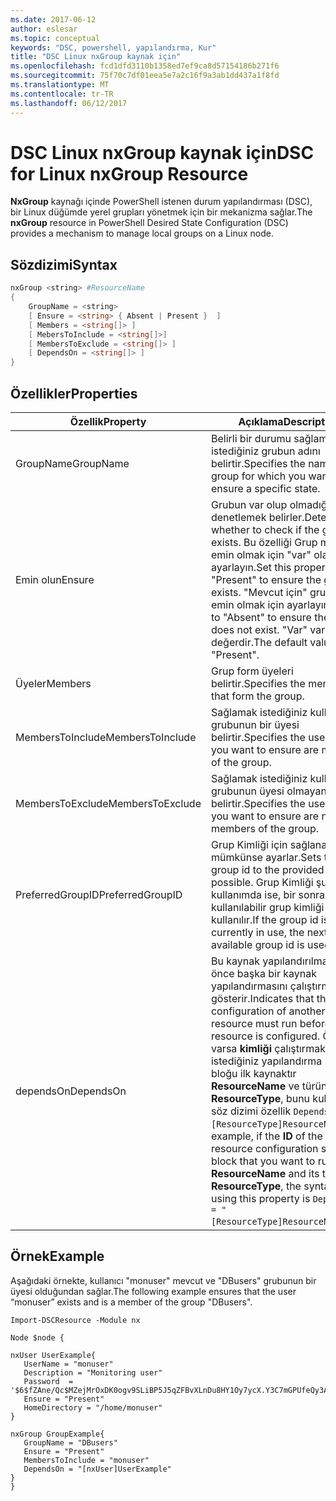 ```yaml
---
ms.date: 2017-06-12
author: eslesar
ms.topic: conceptual
keywords: "DSC, powershell, yapılandırma, Kur"
title: "DSC Linux nxGroup kaynak için"
ms.openlocfilehash: fcd1dfd3110b1358ed7ef9ca8d57154186b271f6
ms.sourcegitcommit: 75f70c7df01eea5e7a2c16f9a3ab1dd437a1f8fd
ms.translationtype: MT
ms.contentlocale: tr-TR
ms.lasthandoff: 06/12/2017
---
```

# <a name="dsc-for-linux-nxgroup-resource"></a><span data-ttu-id="ee853-103">DSC Linux nxGroup kaynak için</span><span class="sxs-lookup"><span data-stu-id="ee853-103">DSC for Linux nxGroup Resource</span></span>

<span data-ttu-id="ee853-104">**NxGroup** kaynağı içinde PowerShell istenen durum yapılandırması (DSC), bir Linux düğümde yerel grupları yönetmek için bir mekanizma sağlar.</span><span class="sxs-lookup"><span data-stu-id="ee853-104">The **nxGroup** resource in PowerShell Desired State Configuration (DSC) provides a mechanism to manage local groups on a Linux node.</span></span>

## <a name="syntax"></a><span data-ttu-id="ee853-105">Sözdizimi</span><span class="sxs-lookup"><span data-stu-id="ee853-105">Syntax</span></span>

```powershell
nxGroup <string> #ResourceName
{
    GroupName = <string>
    [ Ensure = <string> { Absent | Present }  ]
    [ Members = <string[]> ]
    [ MebersToInclude = <string[]>]
    [ MembersToExclude = <string[]> ]
    [ DependsOn = <string[]> ]
}

```

## <a name="properties"></a><span data-ttu-id="ee853-106">Özellikler</span><span class="sxs-lookup"><span data-stu-id="ee853-106">Properties</span></span>

|  <span data-ttu-id="ee853-107">Özellik</span><span class="sxs-lookup"><span data-stu-id="ee853-107">Property</span></span> |  <span data-ttu-id="ee853-108">Açıklama</span><span class="sxs-lookup"><span data-stu-id="ee853-108">Description</span></span> | 
|---|---|
| <span data-ttu-id="ee853-109">GroupName</span><span class="sxs-lookup"><span data-stu-id="ee853-109">GroupName</span></span>| <span data-ttu-id="ee853-110">Belirli bir durumu sağlamak istediğiniz grubun adını belirtir.</span><span class="sxs-lookup"><span data-stu-id="ee853-110">Specifies the name of the group for which you want to ensure a specific state.</span></span>| 
| <span data-ttu-id="ee853-111">Emin olun</span><span class="sxs-lookup"><span data-stu-id="ee853-111">Ensure</span></span>| <span data-ttu-id="ee853-112">Grubun var olup olmadığını denetlemek belirler.</span><span class="sxs-lookup"><span data-stu-id="ee853-112">Determines whether to check if the group exists.</span></span> <span data-ttu-id="ee853-113">Bu özelliği Grup mevcut emin olmak için "var" olarak ayarlayın.</span><span class="sxs-lookup"><span data-stu-id="ee853-113">Set this property to "Present" to ensure the group exists.</span></span> <span data-ttu-id="ee853-114">"Mevcut için" grubu yok emin olmak için ayarlayın.</span><span class="sxs-lookup"><span data-stu-id="ee853-114">Set it to "Absent" to ensure the group does not exist.</span></span> <span data-ttu-id="ee853-115">"Var" varsayılan değerdir.</span><span class="sxs-lookup"><span data-stu-id="ee853-115">The default value is "Present".</span></span>| 
| <span data-ttu-id="ee853-116">Üyeler</span><span class="sxs-lookup"><span data-stu-id="ee853-116">Members</span></span>| <span data-ttu-id="ee853-117">Grup form üyeleri belirtir.</span><span class="sxs-lookup"><span data-stu-id="ee853-117">Specifies the members that form the group.</span></span>| 
| <span data-ttu-id="ee853-118">MembersToInclude</span><span class="sxs-lookup"><span data-stu-id="ee853-118">MembersToInclude</span></span>| <span data-ttu-id="ee853-119">Sağlamak istediğiniz kullanıcıları grubunun bir üyesi belirtir.</span><span class="sxs-lookup"><span data-stu-id="ee853-119">Specifies the users who you want to ensure are members of the group.</span></span>| 
| <span data-ttu-id="ee853-120">MembersToExclude</span><span class="sxs-lookup"><span data-stu-id="ee853-120">MembersToExclude</span></span>| <span data-ttu-id="ee853-121">Sağlamak istediğiniz kullanıcıları grubunun üyesi olmayan belirtir.</span><span class="sxs-lookup"><span data-stu-id="ee853-121">Specifies the users who you want to ensure are not members of the group.</span></span>| 
| <span data-ttu-id="ee853-122">PreferredGroupID</span><span class="sxs-lookup"><span data-stu-id="ee853-122">PreferredGroupID</span></span>| <span data-ttu-id="ee853-123">Grup Kimliği için sağlanan değer mümkünse ayarlar.</span><span class="sxs-lookup"><span data-stu-id="ee853-123">Sets the group id to the provided value if possible.</span></span> <span data-ttu-id="ee853-124">Grup Kimliği şu anda kullanımda ise, bir sonraki kullanılabilir grup kimliği kullanılır.</span><span class="sxs-lookup"><span data-stu-id="ee853-124">If the group id is currently in use, the next available group id is used.</span></span>| 
| <span data-ttu-id="ee853-125">dependsOn</span><span class="sxs-lookup"><span data-stu-id="ee853-125">DependsOn</span></span> | <span data-ttu-id="ee853-126">Bu kaynak yapılandırılmadan önce başka bir kaynak yapılandırmasını çalıştırmalısınız gösterir.</span><span class="sxs-lookup"><span data-stu-id="ee853-126">Indicates that the configuration of another resource must run before this resource is configured.</span></span> <span data-ttu-id="ee853-127">Örneğin, varsa **kimliği** çalıştırmak istediğiniz yapılandırma betik bloğu ilk kaynaktır **ResourceName** ve türünü **ResourceType**, bunu kullanarak söz dizimi özellik `DependsOn = "[ResourceType]ResourceName"`.</span><span class="sxs-lookup"><span data-stu-id="ee853-127">For example, if the **ID** of the resource configuration script block that you want to run first is **ResourceName** and its type is **ResourceType**, the syntax for using this property is `DependsOn = "[ResourceType]ResourceName"`.</span></span>| 

## <a name="example"></a><span data-ttu-id="ee853-128">Örnek</span><span class="sxs-lookup"><span data-stu-id="ee853-128">Example</span></span>

<span data-ttu-id="ee853-129">Aşağıdaki örnekte, kullanıcı "monuser" mevcut ve "DBusers" grubunun bir üyesi olduğundan sağlar.</span><span class="sxs-lookup"><span data-stu-id="ee853-129">The following example ensures that the user “monuser” exists and is a member of the group "DBusers".</span></span>

```
Import-DSCResource -Module nx 

Node $node {

nxUser UserExample{
   UserName = "monuser"
   Description = "Monitoring user"
   Password  =    '$6$fZAne/Qc$MZejMrOxDK0ogv9SLiBP5J5qZFBvXLnDu8HY1Oy7ycX.Y3C7mGPUfeQy3A82ev3zIabhDQnj2ayeuGn02CqE/0'
   Ensure = "Present"
   HomeDirectory = "/home/monuser"
}
 
nxGroup GroupExample{
   GroupName = "DBusers"
   Ensure = "Present"
   MembersToInclude = "monuser"
   DependsOn = "[nxUser]UserExample"            
}
}
```

